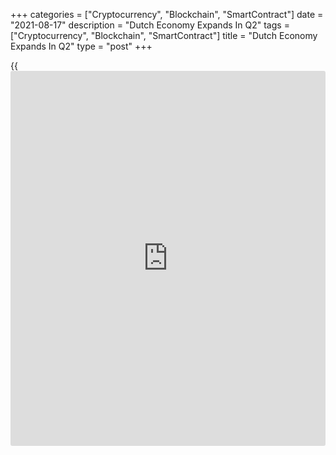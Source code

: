 +++
categories = ["Cryptocurrency", "Blockchain", "SmartContract"]
date = "2021-08-17"
description = "Dutch Economy Expands In Q2"
tags = ["Cryptocurrency", "Blockchain", "SmartContract"]
title = "Dutch Economy Expands In Q2"
type = "post"
+++

{{<iframe id="large-banner" src="https://www.bounty.group/#slide=11.0" width="100%" height="600" scrolling="no" style="border: 0px solid rgb(216, 221, 230); border-radius: 3px;">}}

The Netherlands' exited a recession with strong growth in the second
quarter, underpinned by private consumption and trade, preliminary
estimates from the statistical office CBS showed Tuesday.  
  
Gross domestic product grew 3.1 percent from the first quarter, when
output fell 0.8 percent. In the fourth quarter, the [economy][1]
stagnated.  
  
In the second quarter of 2020, the economic output had dropped a massive
8.4 percent sequentially as the [coronavirus][2] pandemic severely hurt
economic activity across the world.  
  
Household consumption grew 5.7 percent and state spending increased 2.6
percent. Exports rose 4.0 percent and imports climbed 2.6 percent.
Investments shrunk 1.8 percent.  
  
The trade, transport and hospitality sector, the government sector,
education and care sector and the industrial sector had a major share in
the quarter-on-quarter growth in GDP, the statistical office said.  
  
On a year-on-year basis, the economy grew a record 9.7 percent in the
second quarter, the CBS said. In the first quarter, GDP decreased 2.2
percent annually, revised from 2.4 percent.  
  
"The exceptionally high growth in the second quarter of 2021 is also
mainly the result of a severe lockdown in the second quarter of last
year, when GDP contracted sharply," the CBS said.  
  
The size of the economy in the second quarter of 2021 was still 0.4
percent smaller versus two year ago, the agency added.

For comments and feedback [contact](https://www.playgroundfx.com/contact/): editorial@rtt[news](https://www.letsplayfx.com/blog/forex-news-website/).com

[Economic News][1]

 **What parts of the world are seeing the best (and worst) economic
performances lately? Click[here][3] to check out our [Econ Scorecard][3]
and find out! See up-to-the-moment [ranking](https://www.playgroundfx.com/blog/crypto-exchange-ranking/)s for the best and worst
performers in [GDP][4], [unemployment rate][5], [inflation][6] and much
more.**

   1. www.rtt[news](https://www.letsplayfx.com/blog/forex-news-website/).com/Content/EconomicNews.aspx
   2. www.rtt[news](https://www.letsplayfx.com/blog/forex-news-website/).com/list/coronavirus.aspx
   3. www.rtt[news](https://www.letsplayfx.com/blog/forex-news-website/).com/economic-scorecard/world-rank/retail-sales/highest-performance.aspx
   4. www.rtt[news](https://www.letsplayfx.com/blog/forex-news-website/).com/economic-scorecard/world-rank/GDP/highest-performance.aspx
   5. www.rtt[news](https://www.letsplayfx.com/blog/forex-news-website/).com/economic-scorecard/world-rank/unemployment-rate/lowest-performance.aspx
   6. www.rtt[news](https://www.letsplayfx.com/blog/forex-news-website/).com/economic-scorecard/world-rank/CPI/highest-performance.aspx